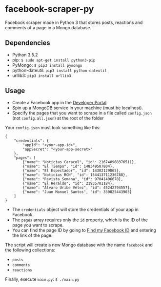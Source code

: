 # facebook-scraper-py
Facebook scraper made in Python 3 that stores posts, reactions and comments of a page in a Mongo database.

## Dependencies
* Python 3.5.2
* pip: `$ sudo apt-get install python3-pip`
* PyMongo: `$ pip3 install pymongo`
* python-dateutil: `pip3 install python-dateutil`
* urllib3: `pip3 install urllib3`

## Usage
* Create a Facebook app in the [Developer Portal](https://developers.facebook.com/)
* Spin up a MongoDB service in your machine (must be localhost).
* Specify the pages that you want to scrape in a file called `config.json` (not `config.all.json`) at the root of the folder

Your `config.json` must look something like this:
```
{
    "credentials": {
        "appId": "<your-app-id>",
        "appSecret": "<your-app-secret>"
    },
    "pages": [
        {"name": "Noticias Caracol", "id": 216740968376511},
        {"name": "El Tiempo", "id": 148349507804},
        {"name": "El Espectador", "id": 14302129065},
        {"name": "Noticias RCN", "id": 154413711236788},
        {"name": "Revista Semana", "id": 97041406678},
        {"name": "El Heraldo", "id": 21935701184},
        {"name": "Álvaro Uribe Vélez", "id": 45242794557},
        {"name": "Juan Manuel Santos", "id": 330825443903}
    ]
}
```
* The `credentials` object will store the credentials of your app in Facebook.
* The `pages` array requires only the `id` property, which is the ID of the page you want to scrape.
* You can find the page ID by going to [Find my Facebook ID](https://findmyfbid.com/) and entering the link of the page.

The script will create a new Mongo database with the name `facebook` and the following collections:
* `posts`
* `comments`
* `reactions`

Finally, execute `main.py`: `$ ./main.py`
